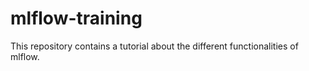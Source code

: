 # mlflow-training
This repository contains a tutorial about the different functionalities of mlflow.
